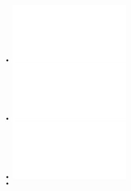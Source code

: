 - ![法学方法论.pdf](../assets/法学方法论_1649779440687_0.pdf)
- ![COrporate Finance Law.pdf](../assets/COrporate_Finance_Law_1649779656874_0.pdf)
- ![Python 编程 从入门到实践.pdf](../assets/Python_编程_从入门到实践_1649780047075_0.pdf)
-